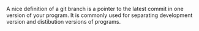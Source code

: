 A nice definition of a git branch is a pointer to the latest commit in one version of your program. It is commonly used for separating development version and distibution versions of programs.